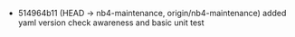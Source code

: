 - 514964b11 (HEAD -> nb4-maintenance, origin/nb4-maintenance) added yaml version check awareness and basic unit test
